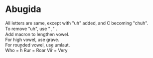 # Abugida
All letters are same, except with "uh" added, and C becoming "chuh".  
To remove "uh", use  " &#x0317; "  .  
Add macron to lengthen vowel.  
For high vowel, use grave.  
For rounded vowel, use umlaut.  
Who = ḧ̄
Rur = Roar
Vir̀̄ = Very
